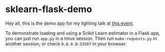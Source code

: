 # sklearn-flask-demo
Hey all, this is the demo app for my lighting talk at [this event](https://www.meetup.com/sfpython/events/250124870/).

To demonstrate loading and using a Scikit Learn estimator in a Flask app, you can just run `app.py` in a tmux session. Then run `make-requests.py` in another session, or check `0.0.0.0:33507` in your browser. 
